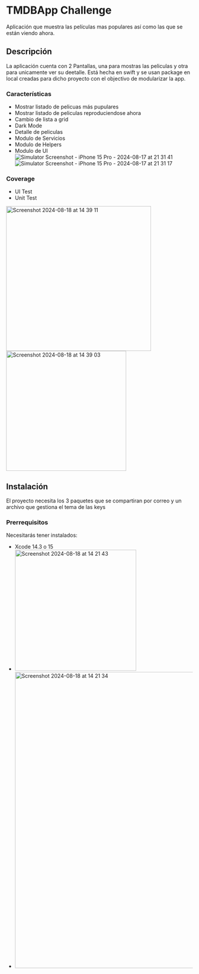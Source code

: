 # TMDBApp Challenge

Aplicación que muestra las películas mas populares así como las que se están viendo ahora. 

## Descripción

La aplicación cuenta con 2 Pantallas, una para mostras las peliculas y otra para unicamente ver su deetalle. Está hecha en swift y se usan package en local creadas para dicho proyecto con el objectivo de modularizar la app. 

### Características

- Mostrar listado de pelicuas más pupulares
- Mostrar listado de peliculas reproduciendose ahora
- Cambio de lista a grid
- Dark Mode
- Detalle de peliculas
- Modulo de Servicios
- Modulo de Helpers
- Modulo de UI
![Simulator Screenshot - iPhone 15 Pro - 2024-08-17 at 21 31 41](https://github.com/user-attachments/assets/0829b791-233f-4bbe-ac5a-3951b37c5733)
![Simulator Screenshot - iPhone 15 Pro - 2024-08-17 at 21 31 17](https://github.com/user-attachments/assets/3846265e-1612-4534-a515-99fa52dad58b)


### Coverage
- UI Test
- Unit Test
<img width="391" alt="Screenshot 2024-08-18 at 14 39 11" src="https://github.com/user-attachments/assets/b9325d23-7cfa-4632-bcbc-330bbda47a4d">

<img width="324" alt="Screenshot 2024-08-18 at 14 39 03" src="https://github.com/user-attachments/assets/c3ea04b9-0a49-4152-959d-6dff68f27990">


## Instalación

El proyecto necesita los 3 paquetes que se compartiran por correo y un archivo que gestiona el tema de las keys

### Prerrequisitos


Necesitarás tener instalados:

- Xcode 14.3 o 15
- <img width="327" alt="Screenshot 2024-08-18 at 14 21 43" src="https://github.com/user-attachments/assets/d84a93ef-fc63-4fcb-a61c-4ee78fb63d1c">
- <img width="800" alt="Screenshot 2024-08-18 at 14 21 34" src="https://github.com/user-attachments/assets/148f30b0-0208-4034-9b8a-8b4e228f9ae2">



